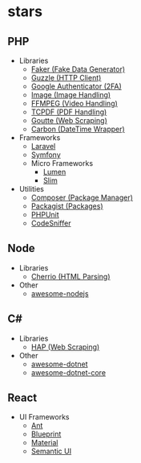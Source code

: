# stars

## PHP

* Libraries
  * [Faker (Fake Data Generator)](https://github.com/fzaninotto/Faker)
  * [Guzzle (HTTP Client)](https://github.com/guzzle/guzzle)
  * [Google Authenticator (2FA)](https://github.com/Dolondro/google-authenticator)
  * [Image (Image Handling)](https://github.com/Intervention/image)
  * [FFMPEG (Video Handling)](https://ffmpeg.org/)
  * [TCPDF (PDF Handling)](https://github.com/tecnickcom/tcpdf)
  * [Goutte (Web Scraping)](https://github.com/FriendsOfPHP/Goutte)
  * [Carbon (DateTime Wrapper)](https://github.com/briannesbitt/carbon)
* Frameworks
  * [Laravel](https://github.com/laravel/laravel)
  * [Symfony](https://github.com/symfony/symfony)
  * Micro Frameworks
    * [Lumen](https://lumen.laravel.com/)
    * [Slim](https://www.slimframework.com/)
* Utilities
  * [Composer (Package Manager)](https://getcomposer.org/)
  * [Packagist (Packages)](https://packagist.org/)
  * [PHPUnit](https://phpunit.de/)
  * [CodeSniffer](https://github.com/squizlabs/PHP_CodeSniffer)

## Node

* Libraries
  * [Cherrio (HTML Parsing)](https://github.com/cheeriojs/cheerio)
* Other
  * [awesome-nodejs](https://github.com/sindresorhus/awesome-nodejs)
  
## C#

* Libraries
  * [HAP (Web Scraping)](https://html-agility-pack.net/)
* Other
  * [awesome-dotnet](https://github.com/quozd/awesome-dotnet)
  * [awesome-dotnet-core](https://github.com/thangchung/awesome-dotnet-core)

## React

* UI Frameworks
  * [Ant](https://ant.design/)
  * [Blueprint](https://blueprintjs.com/)
  * [Material](https://material-ui.com/)
  * [Semantic UI](https://react.semantic-ui.com/)

